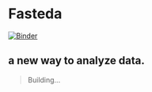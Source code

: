 # Fasteda
[![Binder](https://mybinder.org/badge_logo.svg)](https://mybinder.org/v2/gh/lkarjun/Fasteda/master)
## a new way to analyze data.

> Building...
